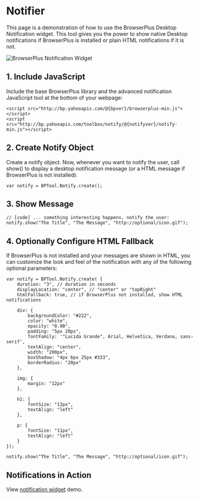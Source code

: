 # Notifier

This page is a demonstration of how to use the BrowserPlus Desktop Notification widget. This tool gives you
the power to show native Desktop notifications if BrowserPlus is installed or plain HTML notifications if it is
not.

![BrowserPlus Notification Widget](/i/w/notify.jpg)

## 1. Include JavaScript

Include the base BrowserPlus library and the advanced notification JavaScript tool at the bottom of your webpage:

    <script src="http://bp.yahooapis.com/@{bpver}/browserplus-min.js"></script>  
    <script src="http://bp.yahooapis.com/toolbox/notify/@{notifyver}/notify-min.js"></script>  

## 2. Create Notify Object

Create a notify object. Now, whenever you want to notify the user, call show() to display a desktop notification
message (or a HTML message if BrowserPlus is not installed).

    var notify = BPTool.Notify.create();  

## 3. Show Message
    // [code] ... something interesting happens, notify the user:  
    notify.show("The Title", "The Message", "http://optional/icon.gif");  

## 4. Optionally Configure HTML Fallback

If BrowserPlus is not installed and your messages are shown in HTML, you can customize the look and feel of the
notification with any of the following optional parameters:

~~~~
var notify = BPTool.Notify.create( {  
    duration: "3", // duration in seconds  
    displayLocation: "center", // "center" or "topRight"  
    htmlFallback: true, // if BrowserPlus not installed, show HTML notifications  
  
    div: {  
        backgroundColor: "#222",  
        color: "white",  
        opacity: "0.90",  
        padding: "5px 20px",  
        fontFamily: '"Lucida Grande", Arial, Helvetica, Verdana, sans-serif',  
        textAlign: "center",  
        width: "200px",  
        boxShadow: "4px 6px 25px #333",  
        borderRadius: "20px"  
    },  
  
    img: {  
        margin: "12px"  
    },  
  
    h1: {  
        fontSize: "13px",  
        textAlign: "left"  
    },  
  
    p: {  
        fontSize: "11px",  
        textAlign: "left"  
    }  
});  
  
notify.show("The Title", "The Message", "http://optional/icon.gif");  
~~~~

## Notifications in Action

View [notification widget](/widgets/notify/standalone) demo.